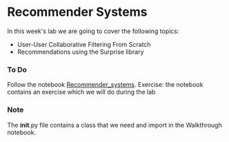 # Recommender Systems

In this week's lab we are going to cover the following topics:
- User-User Collaborative Filtering From Scratch
- Recommendations using the Surprise library

### To Do
Follow the notebook [Recommender_systems](Recommender_systems.ipynb).
Exercise: the notebook contains an exercise which we will do during the lab

### Note
The __init__.py file contains a class that we need and import in the Walkthrough notebook.
